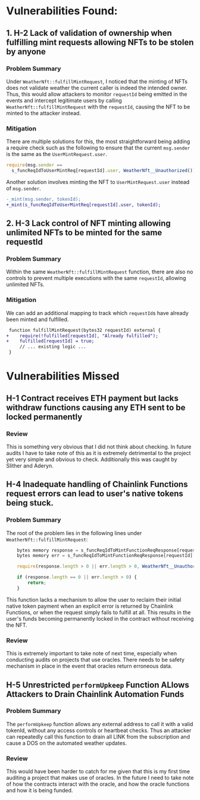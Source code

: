 # Vulnerabilities Found:

## 1. H-2 Lack of validation of ownership when fulfilling mint requests allowing NFTs to be stolen by anyone

### Problem Summary

Under `WeatherNft::fulfillMintRequest`, I noticed that the minting of NFTs does not validate weather the current caller is indeed the intended owner. Thus, this would allow attackers to monitor `requestId` being emitted in the events and intercept legitimate users by calling `WeatherNft::fulfillMintRequest` with the `requestId`, causing the NFT to be minted to the attacker instead.

### Mitigation

There are multiple solutions for this, the most straightforward being adding a require check such as the following to ensure that the current `msg.sender` is the same as the `UserMintRequest.user`.

```javascript
require(msg.sender ==
  s_funcReqIdToUserMintReq[requestId].user, WeatherNft__Unauthorized());
```

Another solution involves minting the NFT to `UserMintRequest.user` instead of `msg.sender`.

```diff
-_mint(msg.sender, tokenId);
+_mint(s_funcReqIdToUserMintReq[requestId].user, tokenId);
```

## 2. H-3 Lack control of NFT minting allowing unlimited NFTs to be minted for the same requestId

### Problem Summary

Within the same `WeatherNft::fulfillMintRequest` function, there are also no controls to prevent multiple executions with the same `requestId`, allowing unlimited NFTs.

### Mitigation

We can add an additional mapping to track which `requestId`s have already been minted and fulfilled.

```diff
 function fulfillMintRequest(bytes32 requestId) external {
+    require(!fulfilled[requestId], "Already fulfilled");
+    fulfilled[requestId] = true;
     // ... existing logic ...
 }
```

# Vulnerabilities Missed

## H-1 Contract receives ETH payment but lacks withdraw functions causing any ETH sent to be locked permanently

### Review

This is something very obvious that I did not think about checking. In future audits I have to take note of this as it is extremely detrimental to the project yet very simple and obvious to check. Additionally this was caught by Slither and Aderyn.

## H-4 Inadequate handling of Chainlink Functions request errors can lead to user's native tokens being stuck.

### Problem Summary

The root of the problem lies in the following lines under `WeatherNft::fulfillMintRequest`:

```javascript
    bytes memory response = s_funcReqIdToMintFunctionReqResponse[requestId].response;
    bytes memory err = s_funcReqIdToMintFunctionReqResponse[requestId].err;

    require(response.length > 0 || err.length > 0, WeatherNft__Unauthorized());

    if (response.length == 0 || err.length > 0) {
        return;
    }
```

This function lacks a mechanism to allow the user to reclaim their initial native token payment when an explicit error is returned by Chainlink Functions, or when the request simply fails to fulfill at all. This results in the user's funds becoming permanently locked in the contract without receiving the NFT.

### Review

This is extremely important to take note of next time, especially when conducting audits on projects that use oracles. There needs to be safety mechanism in place in the event that oracles return erroneous data.

## H-5 Unrestricted `performUpkeep` Function ALlows Attackers to Drain Chainlink Automation Funds

### Problem Summary

The `performUpkeep` function allows any external address to call it with a valid tokenId, without any access controls or heartbeat checks. Thus an attacker can repeatedly call this function to drain all LINK from the subscription and cause a DOS on the automated weather updates.

### Review

This would have been harder to catch for me given that this is my first time auditing a project that makes use of oracles. In the future I need to take note of how the contracts interact with the oracle, and how the oracle functions and how it is being funded.

